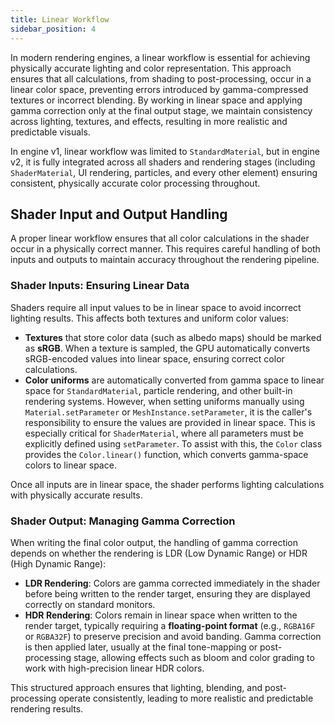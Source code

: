 ```yaml
---
title: Linear Workflow
sidebar_position: 4
---
```


In modern rendering engines, a linear workflow is essential for achieving physically accurate lighting and color representation. This approach ensures that all calculations, from shading to post-processing, occur in a linear color space, preventing errors introduced by gamma-compressed textures or incorrect blending. By working in linear space and applying gamma correction only at the final output stage, we maintain consistency across lighting, textures, and effects, resulting in more realistic and predictable visuals.

In engine v1, linear workflow was limited to `StandardMaterial`, but in engine v2, it is fully integrated across all shaders and rendering stages (including `ShaderMaterial`, UI rendering, particles, and every other element) ensuring consistent, physically accurate color processing throughout.

## Shader Input and Output Handling

A proper linear workflow ensures that all color calculations in the shader occur in a physically correct manner. This requires careful handling of both inputs and outputs to maintain accuracy throughout the rendering pipeline.  

### **Shader Inputs: Ensuring Linear Data**  

Shaders require all input values to be in linear space to avoid incorrect lighting results. This affects both textures and uniform color values:  

- **Textures** that store color data (such as albedo maps) should be marked as **sRGB**. When a texture is sampled, the GPU automatically converts sRGB-encoded values into linear space, ensuring correct color calculations.  
- **Color uniforms** are automatically converted from gamma space to linear space for `StandardMaterial`, particle rendering, and other built-in rendering systems. However, when setting uniforms manually using `Material.setParameter` or `MeshInstance.setParameter`, it is the caller's responsibility to ensure the values are provided in linear space. This is especially critical for `ShaderMaterial`, where all parameters must be explicitly defined using `setParameter`. To assist with this, the `Color` class provides the `Color.linear()` function, which converts gamma-space colors to linear space.  

Once all inputs are in linear space, the shader performs lighting calculations with physically accurate results.  

### **Shader Output: Managing Gamma Correction**  

When writing the final color output, the handling of gamma correction depends on whether the rendering is LDR (Low Dynamic Range) or HDR (High Dynamic Range):  

- **LDR Rendering**: Colors are gamma corrected immediately in the shader before being written to the render target, ensuring they are displayed correctly on standard monitors.  
- **HDR Rendering**: Colors remain in linear space when written to the render target, typically requiring a **floating-point format** (e.g., `RGBA16F` or `RGBA32F`) to preserve precision and avoid banding. Gamma correction is then applied later, usually at the final tone-mapping or post-processing stage, allowing effects such as bloom and color grading to work with high-precision linear HDR colors.  

This structured approach ensures that lighting, blending, and post-processing operate consistently, leading to more realistic and predictable rendering results.
